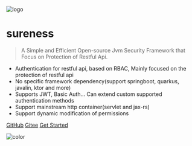 ![logo](../_media/favicon.ico)

# sureness

> A Simple and Efficient Open-source Jvm Security Framework that Focus on Protection of Restful Api.  

- Authentication for restful api, based on RBAC, Mainly focused on the protection of restful api 
- No specific framework dependency(support springboot, quarkus, javalin, ktor and more)
- Supports JWT, Basic Auth... Can extend custom supported authentication methods  
- Support mainstream http container(servlet and jax-rs)     
- Support dynamic modification of permissions  

[GitHub](https://github.com/tomsun28/sureness/)
[Gitee](https://gitee.com/tomsun28/sureness/)
[Get Started](/en/README.md)

![color](#e3f1ec)
